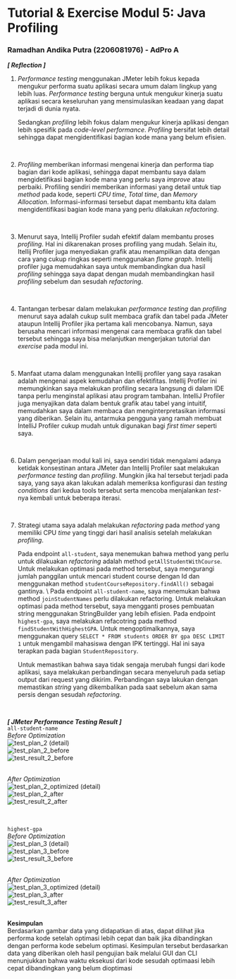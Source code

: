 # Tutorial & Exercise Modul 5:  Java Profiling
### Ramadhan Andika Putra (2206081976) - AdPro A <br>

***[ Reflection ]***<br>
1. *Performance testing* menggunakan JMeter lebih fokus kepada mengukur performa suatu aplikasi secara umum dalam lingkup yang lebih luas. *Performance testing* berguna untuk mengukur kinerja suatu aplikasi secara keseluruhan yang mensimulasikan keadaan yang dapat terjadi di dunia nyata.<br>

    Sedangkan *profiling* lebih fokus dalam mengukur kinerja aplikasi dengan lebih spesifik pada *code-level performance*. *Profiling* bersifat lebih detail sehingga dapat mengidentifikasi bagian kode mana yang belum efisien.
<br>

2. *Profiling* memberikan informasi mengenai kinerja dan performa tiap bagian dari kode aplikasi, sehingga dapat membantu saya dalam mengidetifikasi bagian kode mana yang perlu saya *improve* atau perbaiki. Profiling sendiri memberikan informasi yang detail untuk tiap *method* pada kode, seperti *CPU time*, *Total time*, dan *Memory Allocation*. Informasi-informasi tersebut dapat membantu kita dalam mengidentifikasi bagian kode mana yang perlu dilakukan *refactoring*.
<br>

3. Menurut saya, Intellij Profiler sudah efektif dalam membantu proses *profiling*. Hal ini dikarenakan proses profiling yang mudah. Selain itu, Itellij Profiler juga menyediakan grafik atau menampilkan data dengan cara yang cukup ringkas seperti menggunakan *flame graph*. Intellij profiler juga memudahkan saya untuk membandingkan dua hasil *profiling* sehingga saya dapat dengan mudah membandingkan hasil *profiling* sebelum dan sesudah *refactoring*.
<br>

4. Tantangan terbesar dalam melakukan *performance testing* dan *profiling* menurut saya adalah cukup sulit membaca grafik dan tabel pada JMeter ataupun Intellij Profiler jika pertama kali mencobanya. Namun, saya berusaha mencari informasi mengenai cara membaca grafik dan tabel tersebut sehingga saya bisa melanjutkan mengerjakan tutorial dan *exercise* pada modul ini.
<br>

5. Manfaat utama dalam menggunakan Intellij profiler yang saya rasakan adalah mengenai aspek kemudahan dan efektifitas. Intellij Profiler ini memungkinkan saya melakukan profiling secara langsung di dalam IDE tanpa perlu menginstal aplikasi atau program tambahan. IntelliJ Profiler juga menyajikan data dalam bentuk grafik atau tabel yang intuitif, memudahkan saya dalam membaca dan menginterpretasikan informasi yang diberikan. Selain itu, antarmuka pengguna yang ramah membuat IntelliJ Profiler cukup mudah untuk digunakan bagi *first timer* seperti saya.
<br>

6. Dalam pengerjaan modul kali ini, saya sendiri tidak mengalami adanya ketidak konsestinan antara JMeter dan Intellij Profiler saat melakukan *performance testing* dan *profiling*. Mungkin jika hal tersebut terjadi pada saya, yang saya akan lakukan adalah memeriksa konfigurasi dan *testing conditions* dari kedua tools tersebut serta mencoba menjalankan *test*-nya kembali untuk beberapa iterasi.
<br>

7. Strategi utama saya adalah melakukan *refactoring* pada *method* yang memiliki CPU *time* yang tinggi dari hasil analisis setelah melakukan *profiling*.<br>

    Pada endpoint `all-student`, saya menemukan bahwa method yang perlu untuk dilakuakan *refactoring* adalah method `getAllStudentWithCourse`. Untuk melakukan optimasi pada method tersebut, saya mengurangi jumlah panggilan untuk mencari student course dengan Id dan menggunakan method `studentCourseRepository.findAll()` sebagai gantinya. \ Pada endpoint  `all-student-name`, saya menemukan bahwa method `joinStudentNames` perlu dilakukan refactoring. Untuk melakukan optimasi pada method tersebut, saya mengganti proses pembuatan string menggunakan StringBuilder yang lebih efisien. Pada endpoint `highest-gpa`, saya melakukan refacotring pada method `findStudentWithHighestGPA`. Untuk mengoptimalkannya, saya menggunakan query `SELECT * FROM students ORDER BY gpa DESC LIMIT 1` untuk mengambil mahasiswa dengan IPK tertinggi. Hal ini saya terapkan pada bagian `StudentRepository`.<br>

    Untuk memastikan bahwa saya tidak sengaja merubah fungsi dari kode aplikasi, saya melakukan perbandingan secara menyeluruh pada setiap output dari request yang dikirim. Perbandingan saya lakukan dengan memastikan *string* yang dikembalikan pada saat sebelum akan sama persis dengan sesudah *refactoring*.

<br>

***[ JMeter Performance Testing Result ]***<br>
`all-student-name` <br>
*Before Optimization*<br>
![test_plan_2 (detail)](https://github.com/adhan-857/exercise-profiling/assets/119088782/82ca12ac-8be0-42eb-b27f-1cc76548fb52)<br>
![test_plan_2_before](https://github.com/adhan-857/exercise-profiling/assets/119088782/8a986ab7-dede-40c7-9590-4c42539f08c7)<br>
![test_result_2_before](https://github.com/adhan-857/exercise-profiling/assets/119088782/993723a8-5bec-4aa7-8f89-89dc4eb13ed1)<br>
<br>

*After Optimization*<br>
![test_plan_2_optimized (detail)](https://github.com/adhan-857/exercise-profiling/assets/119088782/c449e5ea-5296-45ba-b6a6-fd3a9c2276ba)<br>
![test_plan_2_after](https://github.com/adhan-857/exercise-profiling/assets/119088782/5edfe08a-0a04-4f43-b0fa-4da182821494)<br>
![test_result_2_after](https://github.com/adhan-857/exercise-profiling/assets/119088782/48482f94-e01e-40dc-ac95-5b5649aba17d)<br>
<br>
<br>

`highest-gpa` <br>
*Before Optimization*<br>
![test_plan_3 (detail)](https://github.com/adhan-857/exercise-profiling/assets/119088782/b9515859-10e6-4e50-a2e5-56f05fb5ec95)<br>
![test_plan_3_before](https://github.com/adhan-857/exercise-profiling/assets/119088782/38598c4d-5076-418a-9adc-ed6d55ec076d)<br>
![test_result_3_before](https://github.com/adhan-857/exercise-profiling/assets/119088782/560d2356-a144-4fe1-a1cf-f87baeee819f)<br>
<br>

*After Optimization*<br>
![test_plan_3_optimized (detail)](https://github.com/adhan-857/exercise-profiling/assets/119088782/37ef4db8-dec0-417a-a562-141b5d3a9529)<br>
![test_plan_3_after](https://github.com/adhan-857/exercise-profiling/assets/119088782/070df5c9-75ea-46cd-9d37-3da64d9c7991)<br>
![test_result_3_after](https://github.com/adhan-857/exercise-profiling/assets/119088782/607144ca-6bfb-4839-91c0-240932f9e057)
<br>
<br>

**Kesimpulan**<br>
Berdasarkan gambar data yang didapatkan di atas, dapat dilihat jika performa kode setelah optimasi lebih cepat dan baik jika dibandingkan dengan performa kode sebelum optimasi. Kesimpulan tersebut berdasarkan data yang diberikan oleh hasil pengujian baik melalui GUI dan CLI menunjukkan bahwa waktu eksekusi dari kode sesudah optimaasi lebih cepat dibandingkan yang belum dioptimasi
